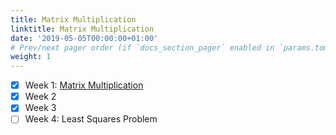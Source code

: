 ```yaml
---
title: Matrix Multiplication
linktitle: Matrix Multiplication
date: '2019-05-05T00:00:00+01:00'
# Prev/next pager order (if `docs_section_pager` enabled in `params.toml`)
weight: 1
---
```


- [x] Week 1: [Matrix Multiplication](https://drive.google.com/file/d/1cebHbYm0b5dJc-IWYOVk3nkd5Eu_oy0s/view?usp=sharing)
- [x] Week 2
- [x] Week 3
- [ ] Week 4: Least Squares Problem
